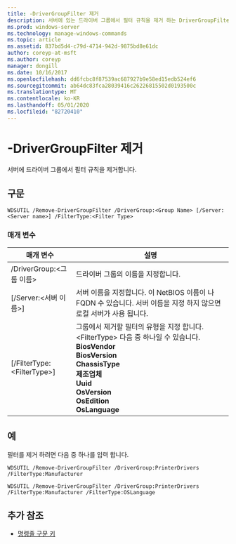 ```yaml
---
title: -DriverGroupFilter 제거
description: 서버에 있는 드라이버 그룹에서 필터 규칙을 제거 하는 DriverGroupFilter에 대 한 참조 항목입니다.
ms.prod: windows-server
ms.technology: manage-windows-commands
ms.topic: article
ms.assetid: 837bd5d4-c79d-4714-942d-9875bd8e61dc
author: coreyp-at-msft
ms.author: coreyp
manager: dongill
ms.date: 10/16/2017
ms.openlocfilehash: dd6fcbc8f87539ac687927b9e58ed15edb524ef6
ms.sourcegitcommit: ab64dc83fca28039416c26226815502d0193500c
ms.translationtype: MT
ms.contentlocale: ko-KR
ms.lasthandoff: 05/01/2020
ms.locfileid: "82720410"
---
```

# <a name="remove-drivergroupfilter"></a>-DriverGroupFilter 제거



서버에 드라이버 그룹에서 필터 규칙을 제거합니다.

## <a name="syntax"></a>구문

```
WDSUTIL /Remove-DriverGroupFilter /DriverGroup:<Group Name> [/Server:<Server name>] /FilterType:<Filter Type>
```

### <a name="parameters"></a>매개 변수

|매개 변수|설명|
|---------|-----------|
|/DriverGroup:\<그룹 이름>|드라이버 그룹의 이름을 지정합니다.|
|[/Server:\<서버 이름>]|서버 이름을 지정합니다. 이 NetBIOS 이름이 나 FQDN 수 있습니다. 서버 이름을 지정 하지 않으면 로컬 서버가 사용 됩니다.|
|[/FilterType:\<FilterType>]|그룹에서 제거할 필터의 유형을 지정 합니다. \<FilterType> 다음 중 하나일 수 있습니다.</br>**BiosVendor**</br>**BiosVersion**</br>**ChassisType**</br>**제조업체**</br>**Uuid**</br>**OsVersion**</br>**OsEdition**</br>**OsLanguage**|

## <a name="examples"></a>예

필터를 제거 하려면 다음 중 하나를 입력 합니다.
```
WDSUTIL /Remove-DriverGroupFilter /DriverGroup:PrinterDrivers /FilterType:Manufacturer
```
```
WDSUTIL /Remove-DriverGroupFilter /DriverGroup:PrinterDrivers /FilterType:Manufacturer /FilterType:OSLanguage
```

## <a name="additional-references"></a>추가 참조

- [명령줄 구문 키](command-line-syntax-key.md)